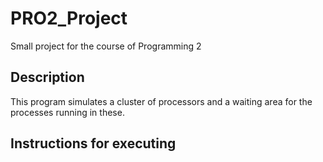 # PRO2_Project

Small project for the course of Programming 2

## Description

This program simulates a cluster of processors and a waiting area for the processes running in these.

## Instructions for executing
